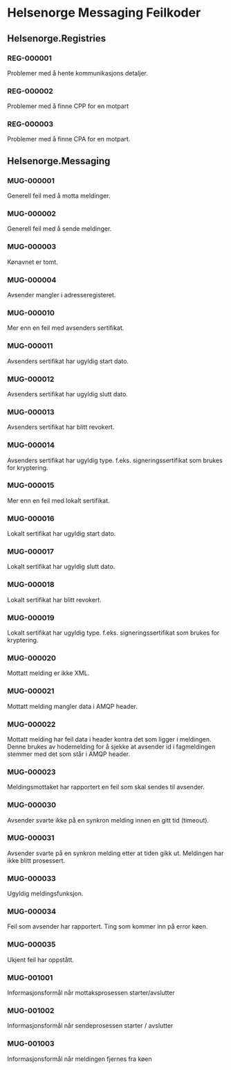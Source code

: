 # Helsenorge Messaging Feilkoder

## Helsenorge.Registries

### REG-000001
Problemer med å hente kommunikasjons detaljer.
 
### REG-000002
Problemer med å finne CPP for en motpart

### REG-000003
Problemer med å finne CPA for en motpart.

## Helsenorge.Messaging

### MUG-000001
Generell feil med å motta meldinger.

### MUG-000002
Generell feil med å sende meldinger.

### MUG-000003
Kønavnet er tomt.

### MUG-000004
Avsender mangler i adresseregisteret.

### MUG-000010
Mer enn en feil med avsenders sertifikat.

### MUG-000011
Avsenders sertifikat har ugyldig start dato.

### MUG-000012
Avsenders sertifikat har ugyldig slutt dato.

### MUG-000013
Avsenders sertifikat har blitt revokert.

### MUG-000014
Avsenders sertifikat har ugyldig type. f.eks. signeringssertifikat som brukes for kryptering.

### MUG-000015
Mer enn en feil med lokalt sertifikat.

### MUG-000016
Lokalt sertifikat har ugyldig start dato.

### MUG-000017
Lokalt sertifikat har ugyldig slutt dato.

### MUG-000018
Lokalt sertifikat har blitt revokert.

### MUG-000019
Lokalt sertifikat har ugyldig type. f.eks. signeringssertifikat som brukes for kryptering.

### MUG-000020
Mottatt melding er ikke XML.

### MUG-000021
Mottatt melding mangler data i AMQP header.

### MUG-000022
Mottatt melding har feil data i header kontra det som ligger i meldingen. Denne brukes av hodemelding for å sjekke at avsender id i fagmeldingen stemmer med det som står i AMQP header. 

### MUG-000023
Meldingsmottaket har rapportert en feil som skal sendes til avsender. 

### MUG-000030
Avsender svarte ikke på en synkron melding innen en gitt tid (timeout).

### MUG-000031
Avsender svarte på en synkron melding etter at tiden gikk ut. Meldingen har ikke blitt prosessert.

### MUG-000033
Ugyldig meldingsfunksjon.

### MUG-000034
Feil som avsender har rapportert. Ting som kommer inn på error køen.

### MUG-000035
Ukjent feil har oppstått.

### MUG-001001
Informasjonsformål når mottaksprosessen starter/avslutter

### MUG-001002
Informasjonsformål når sendeprosessen starter / avslutter 

### MUG-001003
Informasjonsformål når meldingen fjernes fra køen
